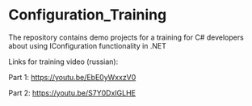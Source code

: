 # Configuration_Training

The repository contains demo projects for a training for C# developers about using IConfiguration functionality in .NET

Links for training video (russian):

Part 1: https://youtu.be/EbE0yWxxzV0

Part 2: https://youtu.be/S7Y0DxIGLHE

